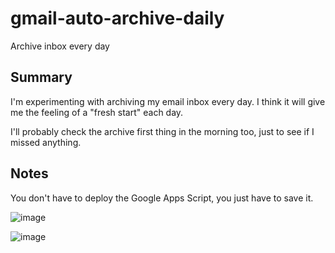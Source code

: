# gmail-auto-archive-daily

Archive inbox every day

## Summary

I'm experimenting with archiving my email inbox every day. I think it will give me the feeling of a "fresh start" each day.

I'll probably check the archive first thing in the morning too, just to see if I missed anything.

## Notes

You don't have to deploy the Google Apps Script, you just have to save it.

![image](https://github.com/ebanner/gmail-auto-archive-daily/assets/2068912/5cd67495-568c-448c-8804-4e40d0b09d10)

![image](https://github.com/ebanner/gmail-auto-archive-daily/assets/2068912/ed6424c2-43e5-430e-961d-7ff8ae71f37b)
